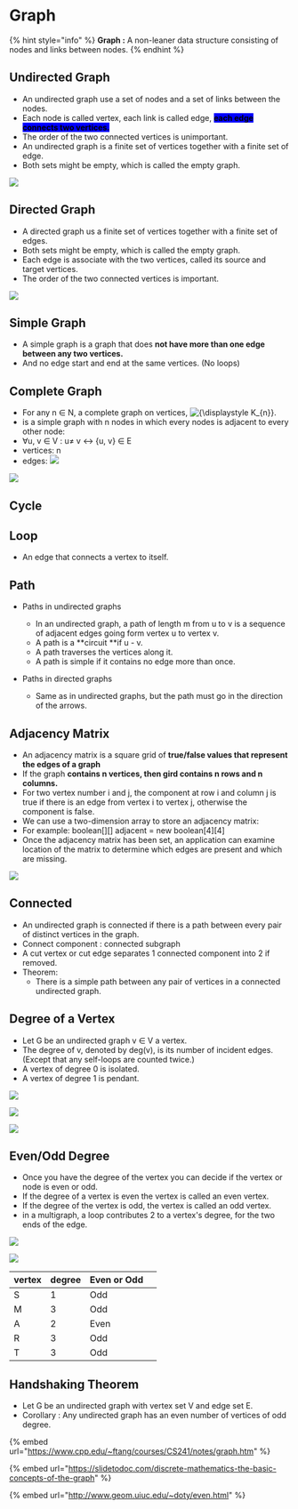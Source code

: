 # Graph



{% hint style="info" %}
**Graph :** A non-leaner data structure consisting of nodes and links between nodes.
{% endhint %}

## Undirected Graph

* An undirected graph use a set of nodes and a  set of links between the nodes.
* Each node is called vertex, each link is called edge, <mark style="background-color:blue;">**each edge connects two vertices.**</mark>
* &#x20;The order of the two connected vertices is unimportant.
* An undirected graph is a finite set of vertices together with a finite set of edge.
* Both sets might be empty, which is called the empty graph.

![](<../../.gitbook/assets/image (8).png>)

## Directed Graph

* A directed graph us a finite set of vertices together with a finite set of edges.
* Both sets might be empty, which is called the empty graph.
* Each edge is associate with the two vertices, called its source and target vertices.
* The order of the two connected vertices is important.

![](<../../.gitbook/assets/image (6).png>)

## Simple Graph

* A simple graph is a graph that does **not have more than one edge between any two vertices.**
* And no edge start and end at the same vertices.  (No loops)

## Complete Graph

* For any n ∈ N, a complete graph on vertices, ![{\displaystyle K\_{n}}](https://wikimedia.org/api/rest\_v1/media/math/render/svg/ea2b988ea630d2c5571afe47efa3d3b251708acb).
* is a simple graph with n nodes in which every nodes is adjacent to every other node:
* ∀u, v ∈ V : u≠ v ↔ {u, v} ∈  E
* vertices: n
* edges: ![](<../../.gitbook/assets/image (2).png>)

![](../../.gitbook/assets/image.png)

## Cycle

## Loop

* An edge that connects a vertex to itself.

## Path

*   Paths in undirected graphs

    * &#x20;In an undirected graph, a path of length m from u to v is a sequence of adjacent edges going form vertex u to vertex v.
    * A path is a **circuit **if u - v.
    * A path traverses the vertices along it.
    * A path is simple if it contains no edge more than once.


* Paths in directed graphs
  * Same as in undirected graphs, but the path must go in the direction of the arrows.

## Adjacency Matrix

* An adjacency matrix is a square grid of **true/false values that represent the edges of a graph**
* If the graph **contains n vertices, then gird contains n rows and n columns.**
* For two vertex number i and j, the component at row i and column j is true if there is an edge from vertex i to vertex j, otherwise the component is false.
* &#x20;We can use a two-dimension array to store an adjacency matrix:
* For example:  boolean\[]\[] adjacent = new boolean\[4]\[4]
* Once the adjacency matrix has been set, an application can examine location of the matrix to determine which edges are present and which are missing.

![](<../../.gitbook/assets/image (7).png>)

## Connected

* An undirected graph is connected if there is a path between every pair of distinct vertices in the graph.
* Connect component : connected subgraph
* A cut vertex or cut edge separates 1 connected component into 2 if removed.
* Theorem:
  * There is  a simple path between any pair of vertices in a connected undirected graph.

## Degree of a Vertex

* Let G be an undirected graph v ∈ V a vertex.
* The degree of v, denoted by deg(v), is its number of incident edges. (Except that any self-loops are counted twice.)
* A vertex of degree 0 is isolated.
* A vertex of degree 1 is pendant.

![](<../../.gitbook/assets/image (5) (1).png>)

![](<../../.gitbook/assets/image (1).png>)

![](<../../.gitbook/assets/image (3).png>)





## Even/Odd Degree

* Once you have the degree of the vertex you can decide if the vertex or node is even or odd.
* If the degree of a vertex is even the vertex is called an even vertex.
* If the degree of the vertex is odd, the vertex is called an odd vertex.
* in a multigraph, a loop contributes 2 to a vertex's degree, for the two ends of the edge.

![](<../../.gitbook/assets/image (12).png>)

![](<../../.gitbook/assets/image (5).png>)

| vertex | degree | Even or Odd |   |
| ------ | ------ | ----------- | - |
| S      | 1      | Odd         |   |
| M      | 3      | Odd         |   |
| A      | 2      | Even        |   |
| R      | 3      | Odd         |   |
| T      | 3      | Odd         |   |

## Handshaking Theorem

* Let G be an undirected graph with vertex set V and edge set E.&#x20;
* Corollary : Any undirected graph has an even number of vertices of odd degree.

{% embed url="https://www.cpp.edu/~ftang/courses/CS241/notes/graph.htm" %}

{% embed url="https://slidetodoc.com/discrete-mathematics-the-basic-concepts-of-the-graph" %}

{% embed url="http://www.geom.uiuc.edu/~doty/even.html" %}

